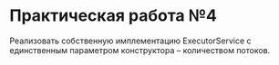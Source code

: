 # Практическая работа №4
Реализовать собственную имплементацию ExecutorService с единственным параметром конструктора – количеством потоков.